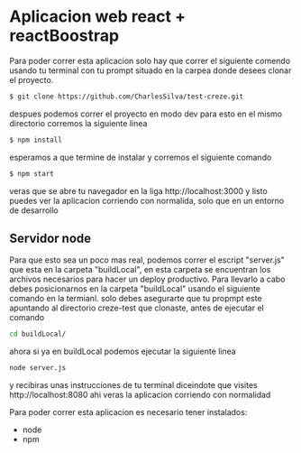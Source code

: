 # Aplicacion web react + reactBoostrap

Para poder correr esta aplicacion solo hay que correr el siguiente comendo usando tu terminal con tu prompt situado en la carpea donde desees clonar el proyecto.

```sh
$ git clone https://github.com/CharlesSilva/test-creze.git
```

despues podemos correr el proyecto en modo dev para esto en el mismo directorio corremos la siguiente linea

```sh
$ npm install
```
esperamos a que termine de instalar y corremos el siguiente comando

```sh
$ npm start
```

veras que se abre tu navegador en la liga http://localhost:3000 y listo puedes ver la aplicacion corriendo con normalida, solo que en un entorno de desarrollo
## Servidor node

Para que esto sea un poco mas real, podemos correr el escript "server.js" que esta en la carpeta "buildLocal", en esta carpeta se encuentran los archivos necesarios para hacer un deploy productivo.
Para llevarlo a cabo debes posicionarnos en la carpeta "buildLocal" usando el siguiente comando en la termianl. solo debes asegurarte que tu propmpt este apuntando al directorio creze-test que clonaste,  antes de ejecutar el comando

```sh
cd buildLocal/
```

ahora si ya en buildLocal podemos ejecutar la siguiente linea
```sh
node server.js
```
y recibiras unas instrucciones de tu terminal diceindote que visites http://localhost:8080 ahi veras la aplicacion corriendo con normalidad

Para poder correr esta aplicacion es necesario tener instalados:
- node
- npm


